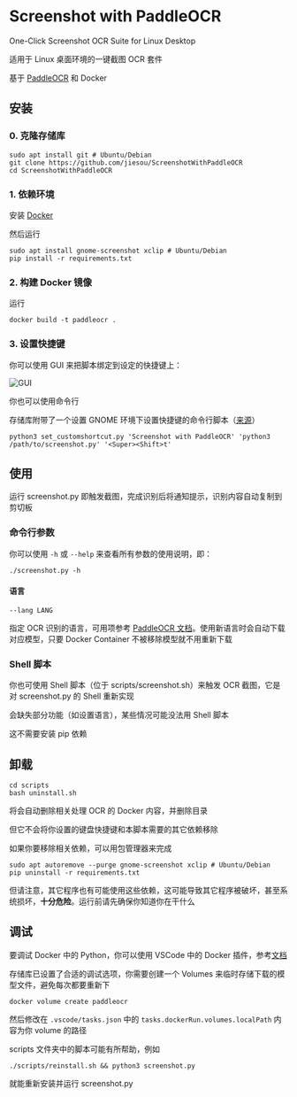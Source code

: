 # Screenshot with PaddleOCR

One-Click Screenshot OCR Suite for Linux Desktop

适用于 Linux 桌面环境的一键截图 OCR 套件

基于 [PaddleOCR](https://github.com/PaddlePaddle/PaddleOCR) 和 Docker

## 安装

### 0. 克隆存储库

```shell
sudo apt install git # Ubuntu/Debian
git clone https://github.com/jiesou/ScreenshotWithPaddleOCR
cd ScreenshotWithPaddleOCR
```

### 1. 依赖环境

安装 [Docker](https://docs.docker.com/engine/install/)

然后运行

```shell
sudo apt install gnome-screenshot xclip # Ubuntu/Debian
pip install -r requirements.txt
```

### 2. 构建 Docker 镜像

运行

```shell
docker build -t paddleocr .
```

### 3. 设置快捷键

你可以使用 GUI 来把脚本绑定到设定的快捷键上：

![GUI](https://user-images.githubusercontent.com/84175239/213644404-a0762776-e068-423b-861d-e0a37eb381a3.png)

你也可以使用命令行

存储库附带了一个设置 GNOME 环境下设置快捷键的命令行脚本（[来源](https://askubuntu.com/a/597414)）

```shell
python3 set_customshortcut.py 'Screenshot with PaddleOCR' 'python3 /path/to/screenshot.py' '<Super><Shift>t'
```

## 使用

运行 screenshot.py 即触发截图，完成识别后将通知提示，识别内容自动复制到剪切板

### 命令行参数

你可以使用 `-h` 或 `--help` 来查看所有参数的使用说明，即：

```shell
./screenshot.py -h
```

#### 语言

```shell
--lang LANG
```

指定 OCR 识别的语言，可用项参考 [PaddleOCR 文档](https://github.com/PaddlePaddle/PaddleOCR/blob/release/2.6/doc/doc_en/multi_languages_en.md#5-support-languages-and-abbreviations)。使用新语言时会自动下载对应模型，只要 Docker Container 不被移除模型就不用重新下载

### Shell 脚本

你也可使用 Shell 脚本（位于 scripts/screenshot.sh）来触发 OCR 截图，它是对 screenshot.py 的 Shell 重新实现

会缺失部分功能（如设置语言），某些情况可能没法用 Shell 脚本

这不需要安装 pip 依赖

## 卸载

```shell
cd scripts
bash uninstall.sh
```

将会自动删除相关处理 OCR 的 Docker 内容，并删除目录

但它不会将你设置的键盘快捷键和本脚本需要的其它依赖移除

如果你要移除相关依赖，可以用包管理器来完成

```shell
sudo apt autoremove --purge gnome-screenshot xclip # Ubuntu/Debian
pip uninstall -r requirements.txt
```

但请注意，其它程序也有可能使用这些依赖，这可能导致其它程序被破坏，甚至系统损坏，**十分危险**。运行前请先确保你知道你在干什么

## 调试

要调试 Docker 中的 Python，你可以使用 VSCode 中的 Docker 插件，参考[文档](https://code.visualstudio.com/docs/containers/overview)

 存储库已设置了合适的调试选项，你需要创建一个 Volumes 来临时存储下载的模型文件，避免每次都要重新下

```shell
docker volume create paddleocr
```

然后修改在 `.vscode/tasks.json` 中的 `tasks.dockerRun.volumes.localPath` 内容为你 volume 的路径

scripts 文件夹中的脚本可能有所帮助，例如

```shell
./scripts/reinstall.sh && python3 screenshot.py
```

就能重新安装并运行 screenshot.py
